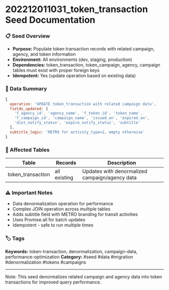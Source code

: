 # 202212011031_token_transaction Seed Documentation

### 📋 Seed Overview
- **Purpose:** Populate token transaction records with related campaign, agency, and token information
- **Environment:** All environments (dev, staging, production)
- **Dependencies:** token_transaction, token_campaign, agency, campaign tables must exist with proper foreign keys
- **Idempotent:** Yes (update operation based on existing data)

### 🔧 Data Summary
```javascript
{
  operation: 'UPDATE token_transaction with related campaign data',
  fields_updated: [
    'f_agency_id', 'agency_name', 'f_token_id', 'token_name',
    'f_campaign_id', 'campaign_name', 'issued_on', 'expired_on',
    'dist_notify_status', 'expire_notify_status', 'subtitle'
  ],
  subtitle_logic: 'METRO for activity_type=2, empty otherwise'
}
```

### 📝 Affected Tables
| Table | Records | Description |
|-------|---------|-------------|
| token_transaction | all existing | Updates with denormalized campaign/agency data |

### ⚠️ Important Notes
- Data denormalization operation for performance
- Complex JOIN operation across multiple tables
- Adds subtitle field with METRO branding for transit activities
- Uses Promise.all for batch updates
- Idempotent - safe to run multiple times

### 🏷️ Tags
**Keywords:** token-transaction, denormalization, campaign-data, performance-optimization
**Category:** #seed #data #migration #denormalization #tokens #campaigns

---
Note: This seed denormalizes related campaign and agency data into token transactions for improved query performance.